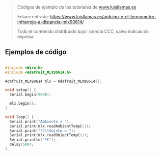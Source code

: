 > Códigos de ejemplo de los tutoriales de www.luisllamas.es
>
> Enlace entrada: https://www.luisllamas.es/arduino-y-el-termometro-infrarrojo-a-distancia-mlx90614/
>
> Todo el contenido distribuido bajo licencia CCC, salvo indicación expresa


## Ejemplos de código
```cpp
#include <Wire.h>
#include <Adafruit_MLX90614.h>

Adafruit_MLX90614 mlx = Adafruit_MLX90614();

void setup() {
  Serial.begin(9600);

  mlx.begin();  
}

void loop() {
  Serial.print("Ambiente = ");
  Serial.print(mlx.readAmbientTempC()); 
  Serial.print("ºC\tObjeto = "); 
  Serial.print(mlx.readObjectTempC()); 
  Serial.println("ºC");
  delay(500);
}
```


